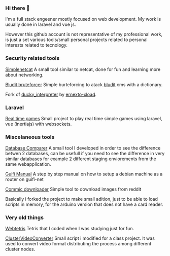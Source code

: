 ### Hi there 👋

I'm a full stack engeener mostly focused on web development. My work is usually done in laravel and vue js.

However this github account is not representative of my professional work, is just a set various tools/small personal projects related to personal interests related to tecnology.

### Security related tools
[Simplenetcat](https://github.com/DCa23/simplenetcat/) A small tool similar to netcat, done for fun and learning more about networking.

[Bludit bruteforcer](https://github.com/DCa23/bludit_bruteforcer) Simple burteforcing to atack [bludit](https://www.bludit.com/) cms with a dictionary.

Fork of [ducky_interpreter](https://github.com/DCa23/ducky_interpreter) by [ernexto-xload](https://github.com/ernesto-xload).

### Laravel

[Real time games](https://github.com/DCa23/laravel-realtime-games) Small project to play real time simple games using laravel, vue (inertiajs) with websockets.

### Miscelaneous tools
[Database Comparer](https://github.com/DCa23/dbcomparer) A small tool I developed in order to see the difference betwen 2 databases, can be usefull if you need to see the difference in very similar databases for example 2 different staging enviorements from the same webapplication.

[Guifi Manual](https://github.com/DCa23/Manual-Guifinet) A step by step manual on how to setup a debian machine as a router on guifi-net

[Commic downloader](https://github.com/DCa23/-redditcomicdownloader) Simple tool to download images from reddit

Basically i forked the project to make small adition, just to be able to load scripts in memory, for the arduino version that does not have a card reader.

### Very old things
[Webtetris](https://github.com/DCa23/webtetris) Tetris that I coded when I was studying just for fun.

[ClusterVideoConverter](https://github.com/DCa23/ClusterVideoConvert) Small script i modified for a class project. It was used to convert video format distributing the process among different cluster nodes.
